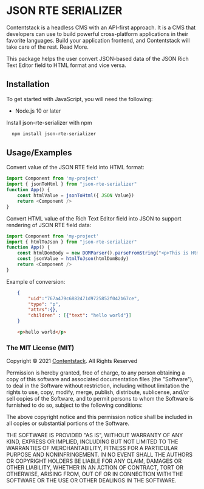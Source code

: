 # JSON RTE SERIALIZER
Contentstack is a headless CMS with an API-first approach. It is a CMS that developers can use to build powerful cross-platform applications in their favorite languages. Build your application frontend, and Contentstack will take care of the rest. Read More.

This package helps the user convert JSON-based data of the JSON Rich Text Editor field to HTML format and vice versa.


## Installation

To get started with JavaScript, you will need the following:

* Node.js 10 or later

Install json-rte-serializer with npm

```bash
  npm install json-rte-serializer
```

## Usage/Examples

Convert value of the JSON RTE field into HTML format:

```javascript
import Component from 'my-project'
import { jsonToHtml } from "json-rte-serializer"
function App() {
    const htmlValue = jsonToHtml({ JSON Value})
    return <Component />
}
```

Convert HTML value of the Rich Text Editor field into JSON to support rendering of JSON RTE field data:

```javascript
import Component from 'my-project'
import { htmlToJson } from "json-rte-serializer"
function App() {
    const htmlDomBody = new DOMParser().parseFromString("<p>This is Html Value</p>", 'text/html').body
    const jsonValue = htmlToJson(htmlDomBody)
    return <Component />
}
```

Example of conversion:
```JSON
    {
        "uid":"767a479c6882471d9725852f042b67ce",
        "type": "p",
        "attrs":{},
        "children" : [{"text": "hello world"}]
    }
```

```HTML
    <p>hello world</p>
```

### The MIT License (MIT)

Copyright © 2021 [Contentstack](https://www.contentstack.com/). All Rights Reserved

Permission is hereby granted, free of charge, to any person obtaining a copy of this software and associated documentation files (the "Software"), to deal in the Software without restriction, including without limitation the rights to use, copy, modify, merge, publish, distribute, sublicense, and/or sell copies of the Software, and to permit persons to whom the Software is furnished to do so, subject to the following conditions:

The above copyright notice and this permission notice shall be included in all copies or substantial portions of the Software.

THE SOFTWARE IS PROVIDED "AS IS", WITHOUT WARRANTY OF ANY KIND, EXPRESS OR IMPLIED, INCLUDING BUT NOT LIMITED TO THE WARRANTIES OF MERCHANTABILITY, FITNESS FOR A PARTICULAR PURPOSE AND NONINFRINGEMENT. IN NO EVENT SHALL THE AUTHORS OR COPYRIGHT HOLDERS BE LIABLE FOR ANY CLAIM, DAMAGES OR OTHER LIABILITY, WHETHER IN AN ACTION OF CONTRACT, TORT OR OTHERWISE, ARISING FROM, OUT OF OR IN CONNECTION WITH THE SOFTWARE OR THE USE OR OTHER DEALINGS IN THE SOFTWARE.